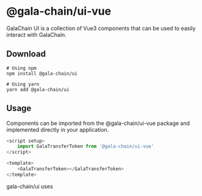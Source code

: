 # @gala-chain/ui-vue

GalaChain UI is a collection of Vue3 components that can be used to easily interact with GalaChain.

## Download

```
# Using npm
npm install @gala-chain/ui

# Using yarn
yarn add @gala-chain/ui
```

## Usage

Components can be imported from the @gala-chain/ui-vue package and implemented directly in your application.

```javascript
<script setup>
    import GalaTransferToken from '@gala-chain/ui-vue'
</script>

<template>
    <GalaTransferToken></GalaTransferToken>
</template>
```

gala-chain/ui uses
